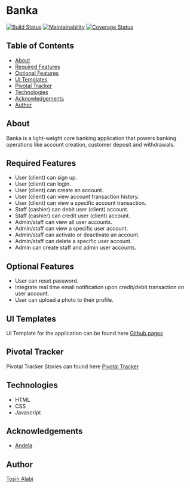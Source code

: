 # Banka

[![Build Status](https://travis-ci.org/alatos2/banka.svg?branch=develop)](https://travis-ci.org/alatos2/banka) [![Maintainability](https://api.codeclimate.com/v1/badges/5701f720c71530a9db12/maintainability)](https://codeclimate.com/github/alatos2/banka/maintainability) [![Coverage Status](https://coveralls.io/repos/github/alatos2/banka/badge.svg?branch=develop)](https://coveralls.io/github/alatos2/banka?branch=develop)

## Table of Contents

* [About](#about)
* [Required Features](#required-features)
* [Optional Features](#optional-features)
* [UI Templates](#ui-templates)
* [Pivotal Tracker](#pivotal-tracker)
* [Technologies](#technologies)
* [Acknowledgements](#acknowledgements)
* [Author](#author)

## About

Banka is a light-weight core banking application that powers banking operations like account creation, customer deposit and withdrawals.

## Required Features

* User (client) can sign up.
* User (client) can login.
* User (client) can create an account.
* User (client) can view account transaction history.
* User (client) can view a specific account transaction.
* Staff (cashier) can debit user (client) account.
* Staff (cashier) can credit user (client) account.
* Admin/staff can view all user accounts.
* Admin/staff can view a specific user account.
* Admin/staff can activate or deactivate an account.
* Admin/staff can delete a specific user account.
* Admin can create staff and admin user accounts.

## Optional Features

* User can reset password.
* Integrate real time email notification upon credit/debit transaction on user account.
* User can upload a photo to their profile.

## UI Templates

UI Template for the application can be found here [Github pages](https://alatos2.github.io/banka)

## Pivotal Tracker

Pivotal Tracker Stories can found here [Pivotal Tracker](https://www.pivotaltracker.com/n/projects/2320345)

## Technologies

* HTML
* CSS
* Javascript

## Acknowledgements

* [Andela](https://andela.com/)

## Author

[Tosin Alabi](https://github.com/alatos2)
